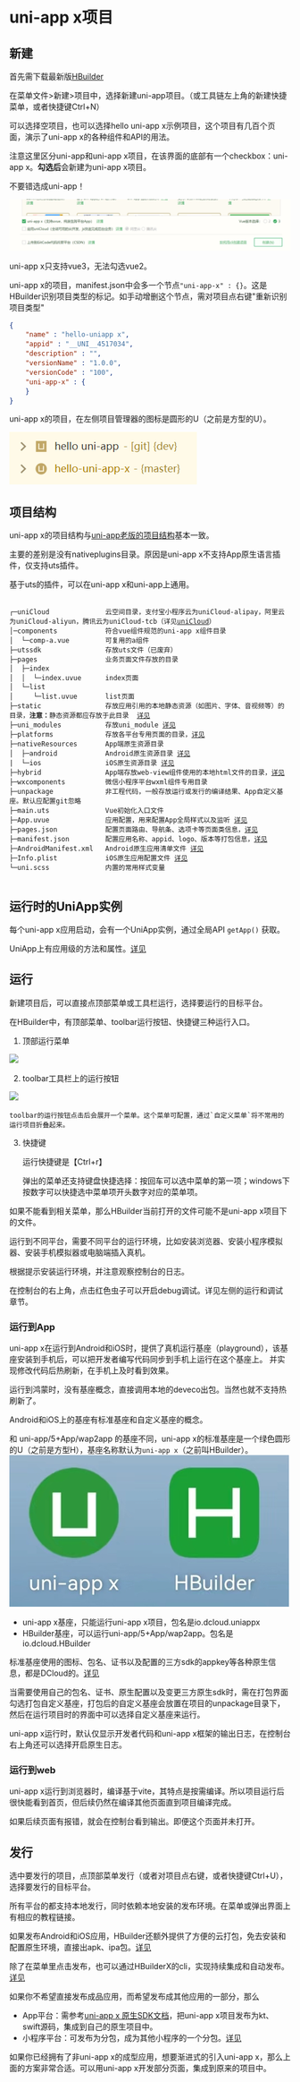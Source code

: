 # uni-app x项目

## 新建

首先需下载最新版[HBuilder](https://www.dcloud.io/hbuilderx.html)

在菜单文件>新建>项目中，选择新建uni-app项目。（或工具链左上角的新建快捷菜单，或者快捷键Ctrl+N）

可以选择空项目，也可以选择hello uni-app x示例项目，这个项目有几百个页面，演示了uni-app x的各种组件和API的用法。

注意这里区分uni-app和uni-app x项目，在该界面的底部有一个checkbox：uni-app x。**勾选后**会新建为uni-app x项目。

不要错选成uni-app！

![](./static/newproject.png)

uni-app x只支持vue3，无法勾选vue2。

uni-app x的项目，manifest.json中会多一个节点`"uni-app-x" : {}`。这是HBuilder识别项目类型的标记。如手动增删这个节点，需对项目点右键"重新识别项目类型"
```json
{
    "name" : "hello-uniapp x",
    "appid" : "__UNI__4517034",
    "description" : "",
    "versionName" : "1.0.0",
    "versionCode" : "100",
    "uni-app-x" : {
    }
}
```

uni-app x的项目，在左侧项目管理器的图标是圆形的U（之前是方型的U）。

![](./static/project-icon.png)

## 项目结构

uni-app x的项目结构与[uni-app老版的项目结构](https://uniapp.dcloud.net.cn/tutorial/project.html)基本一致。

主要的差别是没有nativeplugins目录。原因是uni-app x不支持App原生语言插件，仅支持uts插件。

基于uts的插件，可以在uni-app x和uni-app上通用。

<pre v-pre="" data-lang="">
	<code class="lang-" style="padding:0">
┌─uniCloud              云空间目录，支付宝小程序云为uniCloud-alipay，阿里云为uniCloud-aliyun，腾讯云为uniCloud-tcb（详见<a href="https://doc.dcloud.net.cn/uniCloud/quickstart?structure&id=structure">uniCloud</a>）
│─components            符合vue组件规范的uni-app x组件目录
│  └─comp-a.vue         可复用的a组件
├─utssdk                存放uts文件（已废弃）
├─pages                 业务页面文件存放的目录
│  ├─index
│  │  └─index.uvue      index页面
│  └─list
│     └─list.uvue       list页面
├─static                存放应用引用的本地静态资源（如图片、字体、音视频等）的目录，<b>注意：</b>静态资源都应存放于此目录  <a href="https://doc.dcloud.net.cn/uni-app-x/compiler/#static">详见</a>
├─uni_modules           存放uni_module <a href="https://uniapp.dcloud.net.cn/plugin/uni_modules.html">详见</a>
├─platforms             存放各平台专用页面的目录，<a href="https://uniapp.dcloud.net.cn/tutorial/platform.html#preprocessor">详见</a>
├─nativeResources       App端原生资源目录
│  ├─android            Android原生资源目录 <a href="https://uniapp.dcloud.net.cn/tutorial/app-nativeresource-android">详见</a>
|  └─ios                iOS原生资源目录 <a href="https://uniapp.dcloud.net.cn/tutorial/app-nativeresource-ios.html#%E8%B5%84%E6%BA%90%E6%96%87%E4%BB%B6-bundle-resources">详见</a>
├─hybrid                App端存放web-view组件使用的本地html文件的目录，<a href="./component/web-view">详见</a>
├─wxcomponents          微信小程序平台wxml组件专用目录
├─unpackage             非工程代码，一般存放运行或发行的编译结果、App自定义基座。默认应配置git忽略
├─main.uts              Vue初始化入口文件
├─App.uvue              应用配置，用来配置App全局样式以及监听 <a href="/collocation/App#应用生命周期">详见</a>
├─pages.json            配置页面路由、导航条、选项卡等页面类信息，<a href="/collocation/pages">详见</a>
├─manifest.json         配置应用名称、appid、logo、版本等打包信息，<a href="/collocation/manifest">详见</a>
├─AndroidManifest.xml   Android原生应用清单文件 <a href="https://uniapp.dcloud.net.cn/tutorial/app-nativeresource-android">详见</a>
├─Info.plist            iOS原生应用配置文件 <a href="https://uniapp.dcloud.net.cn/tutorial/app-nativeresource-ios">详见</a>
└─uni.scss              内置的常用样式变量
	</code>
</pre>

## 运行时的UniApp实例

每个uni-app x应用启动，会有一个UniApp实例，通过全局API `getApp()` 获取。

UniApp上有应用级的方法和属性。[详见](./api/get-app.md)

## 运行

新建项目后，可以直接点顶部菜单或工具栏运行，选择要运行的目标平台。

在HBuilder中，有顶部菜单、toolbar运行按钮、快捷键三种运行入口。

1. 顶部运行菜单

![](https://qiniu-web-assets.dcloud.net.cn/unidoc/zh/menurun.png)

2. toolbar工具栏上的运行按钮

![](https://qiniu-web-assets.dcloud.net.cn/unidoc/zh/toolbarrun.png)

	toolbar的运行按钮点击后会展开一个菜单。这个菜单可配置，通过`自定义菜单`将不常用的运行项目折叠起来。

3. 快捷键
	
	运行快捷键是【Ctrl+r】
	
	弹出的菜单还支持键盘快捷选择：按回车可以选中菜单的第一项；windows下按数字可以快捷选中菜单项开头数字对应的菜单项。

如果不能看到相关菜单，那么HBuilder当前打开的文件可能不是uni-app x项目下的文件。

运行到不同平台，需要不同平台的运行环境，比如安装浏览器、安装小程序模拟器、安装手机模拟器或电脑端插入真机。

根据提示安装运行环境，并注意观察控制台的日志。

在控制台的右上角，点击红色虫子可以开启debug调试。详见左侧的运行和调试章节。

### 运行到App

uni-app x在运行到Android和iOS时，提供了真机运行基座（playground），该基座安装到手机后，可以把开发者编写代码同步到手机上运行在这个基座上。
并实现修改代码后热刷新，在手机上及时看到效果。

运行到鸿蒙时，没有基座概念，直接调用本地的deveco出包。当然也就不支持热刷新了。

Android和iOS上的基座有标准基座和自定义基座的概念。

和 uni-app/5+App/wap2app 的基座不同，uni-app x的标准基座是一个绿色圆形的U（之前是方型H），基座名称默认为`uni-app x`（之前叫HBuilder）。
![](./static/playground.jpg)

- uni-app x基座，只能运行uni-app x项目，包名是io.dcloud.uniappx
- HBuilder基座，可以运行uni-app/5+App/wap2app。包名是io.dcloud.HBuilder

标准基座使用的图标、包名、证书以及配置的三方sdk的appkey等各种原生信息，都是DCloud的。[详见](./tutorial/app-playground.md)

当需要使用自己的包名、证书、原生配置以及变更三方原生sdk时，需在打包界面勾选打包自定义基座，打包后的自定义基座会放置在项目的unpackage目录下，然后在运行项目时的界面中可以选择自定义基座来运行。

uni-app x运行时，默认仅显示开发者代码和uni-app x框架的输出日志，在控制台右上角还可以选择开启原生日志。

### 运行到web

uni-app x运行到浏览器时，编译基于vite，其特点是按需编译。所以项目运行后很快能看到首页，但后续仍然在编译其他页面直到项目编译完成。

如果后续页面有报错，就会在控制台看到输出。即便这个页面并未打开。

## 发行

选中要发行的项目，点顶部菜单发行（或者对项目点右键，或者快捷键Ctrl+U），选择要发行的目标平台。

所有平台的都支持本地发行，同时依赖本地安装的发布环境。在菜单或弹出界面上有相应的教程链接。

如果发布Android和iOS应用，HBuilder还额外提供了方便的云打包，免去安装和配置原生环境，直接出apk、ipa包。[详见](./tutorial/app-package.md)

除了在菜单里点击发布，也可以通过HBuilderX的cli，实现持续集成和自动发布。[详见](https://hx.dcloud.net.cn/cli/README)

如果你不希望直接发布成品应用，而希望发布成其他应用的一部分，那么
- App平台：需参考[uni-app x 原生SDK文档](./native/README.md)，把uni-app x项目发布为kt、swift源码，集成到自己的原生项目中。
- 小程序平台：可发布为分包，成为其他小程序的一个分包。[详见](https://uniapp.dcloud.net.cn/hybrid.html)

如果你已经拥有了非uni-app x的成型应用，想要渐进式的引入uni-app x，那么上面的方案非常合适。可以用uni-app x开发部分页面，集成到原来的项目中。